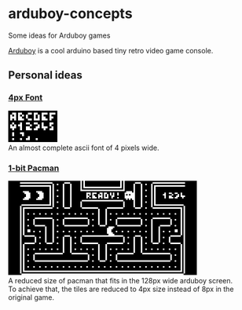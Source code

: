 # arduboy-concepts
Some ideas for Arduboy games

[Arduboy](https://www.arduboy.com/) is a cool arduino based tiny retro video game console.

## Personal ideas

### [4px Font](arduboy_fonts/ascii_4px)
![4px font](arduboy_fonts/ascii_4px/preview_x4.png)  
An almost complete ascii font of 4 pixels wide.

### [1-bit Pacman](arduboy_pacman)
![Pacman preview](arduboy_pacman/preview_x3.png)  
A reduced size of pacman that fits in the 128px wide arduboy screen.  
To achieve that, the tiles are reduced to 4px size instead of 8px in the original game.

